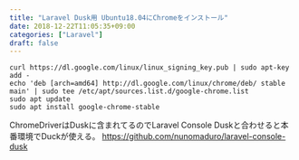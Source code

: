 ```yaml
---
title: "Laravel Dusk用 Ubuntu18.04にChromeをインストール"
date: 2018-12-22T11:05:35+09:00
categories: ["Laravel"]
draft: false
---
```



```
curl https://dl.google.com/linux/linux_signing_key.pub | sudo apt-key add -
echo 'deb [arch=amd64] http://dl.google.com/linux/chrome/deb/ stable main' | sudo tee /etc/apt/sources.list.d/google-chrome.list
sudo apt update
sudo apt install google-chrome-stable
```

ChromeDriverはDuskに含まれてるのでLaravel Console Duskと合わせると本番環境でDuckが使える。
https://github.com/nunomaduro/laravel-console-dusk

